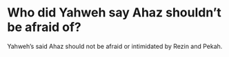# Who did Yahweh say Ahaz shouldn’t be afraid of?

Yahweh’s said Ahaz should not be afraid or intimidated by Rezin and Pekah.
